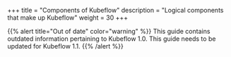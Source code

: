 +++
title = "Components of Kubeflow"
description = "Logical components that make up Kubeflow"
weight = 30
+++

{{% alert title="Out of date" color="warning" %}}
This guide contains outdated information pertaining to Kubeflow 1.0. This guide
needs to be updated for Kubeflow 1.1.
{{% /alert %}}

